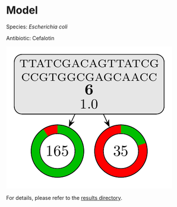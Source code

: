 
# Model

Species: *Escherichia coli*

Antibiotic: Cefalotin

<a href="./model.pdf"><img src="./model.png" /></a>

For details, please refer to the [results directory](../../../../../results/cart_b/escherichia%20coli/cefalotin/repeat_0/).

